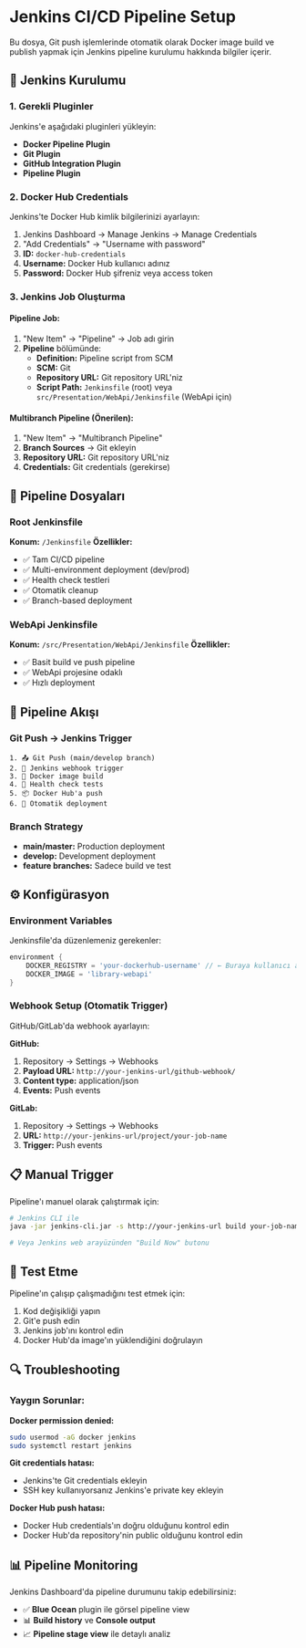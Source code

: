 # Jenkins CI/CD Pipeline Setup

Bu dosya, Git push işlemlerinde otomatik olarak Docker image build ve publish yapmak için Jenkins pipeline kurulumu hakkında bilgiler içerir.

## 🔧 Jenkins Kurulumu

### 1. Gerekli Pluginler
Jenkins'e aşağıdaki pluginleri yükleyin:
- **Docker Pipeline Plugin**
- **Git Plugin** 
- **GitHub Integration Plugin**
- **Pipeline Plugin**

### 2. Docker Hub Credentials
Jenkins'te Docker Hub kimlik bilgilerinizi ayarlayın:

1. Jenkins Dashboard → Manage Jenkins → Manage Credentials
2. "Add Credentials" → "Username with password"
3. **ID:** `docker-hub-credentials`
4. **Username:** Docker Hub kullanıcı adınız
5. **Password:** Docker Hub şifreniz veya access token

### 3. Jenkins Job Oluşturma

#### Pipeline Job:
1. "New Item" → "Pipeline" → Job adı girin
2. **Pipeline** bölümünde:
   - **Definition:** Pipeline script from SCM
   - **SCM:** Git
   - **Repository URL:** Git repository URL'niz
   - **Script Path:** `Jenkinsfile` (root) veya `src/Presentation/WebApi/Jenkinsfile` (WebApi için)

#### Multibranch Pipeline (Önerilen):
1. "New Item" → "Multibranch Pipeline"
2. **Branch Sources** → Git ekleyin
3. **Repository URL:** Git repository URL'niz
4. **Credentials:** Git credentials (gerekirse)

## 📁 Pipeline Dosyaları

### Root Jenkinsfile
**Konum:** `/Jenkinsfile`
**Özellikler:**
- ✅ Tam CI/CD pipeline
- ✅ Multi-environment deployment (dev/prod)
- ✅ Health check testleri
- ✅ Otomatik cleanup
- ✅ Branch-based deployment

### WebApi Jenkinsfile  
**Konum:** `/src/Presentation/WebApi/Jenkinsfile`
**Özellikler:**
- ✅ Basit build ve push pipeline
- ✅ WebApi projesine odaklı
- ✅ Hızlı deployment

## 🚀 Pipeline Akışı

### Git Push → Jenkins Trigger
```
1. 📤 Git Push (main/develop branch)
2. 🔔 Jenkins webhook trigger
3. 🔨 Docker image build
4. 🧪 Health check tests
5. 📦 Docker Hub'a push
6. 🚀 Otomatik deployment
```

### Branch Strategy
- **main/master:** Production deployment
- **develop:** Development deployment  
- **feature branches:** Sadece build ve test

## ⚙️ Konfigürasyon

### Environment Variables
Jenkinsfile'da düzenlemeniz gerekenler:

```groovy
environment {
    DOCKER_REGISTRY = 'your-dockerhub-username' // ← Buraya kullanıcı adınızı yazın
    DOCKER_IMAGE = 'library-webapi'
}
```

### Webhook Setup (Otomatik Trigger)
GitHub/GitLab'da webhook ayarlayın:

**GitHub:**
1. Repository → Settings → Webhooks
2. **Payload URL:** `http://your-jenkins-url/github-webhook/`
3. **Content type:** application/json
4. **Events:** Push events

**GitLab:**
1. Repository → Settings → Webhooks  
2. **URL:** `http://your-jenkins-url/project/your-job-name`
3. **Trigger:** Push events

## 📋 Manual Trigger

Pipeline'ı manuel olarak çalıştırmak için:

```bash
# Jenkins CLI ile
java -jar jenkins-cli.jar -s http://your-jenkins-url build your-job-name

# Veya Jenkins web arayüzünden "Build Now" butonu
```

## 🧪 Test Etme

Pipeline'ın çalışıp çalışmadığını test etmek için:

1. Kod değişikliği yapın
2. Git'e push edin
3. Jenkins job'ını kontrol edin
4. Docker Hub'da image'ın yüklendiğini doğrulayın

## 🔍 Troubleshooting

### Yaygın Sorunlar:

**Docker permission denied:**
```bash
sudo usermod -aG docker jenkins
sudo systemctl restart jenkins
```

**Git credentials hatası:**
- Jenkins'te Git credentials ekleyin
- SSH key kullanıyorsanız Jenkins'e private key ekleyin

**Docker Hub push hatası:**
- Docker Hub credentials'ın doğru olduğunu kontrol edin
- Docker Hub'da repository'nin public olduğunu kontrol edin

## 📊 Pipeline Monitoring

Jenkins Dashboard'da pipeline durumunu takip edebilirsiniz:
- ✅ **Blue Ocean** plugin ile görsel pipeline view
- 📊 **Build history** ve **Console output**
- 📈 **Pipeline stage view** ile detaylı analiz
